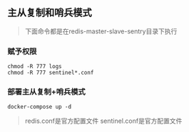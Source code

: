 ## 主从复制和哨兵模式

> 下面命令都是在redis-master-slave-sentry目录下执行
### 赋予权限
```shell
chmod -R 777 logs
chmod -R 777 sentinel*.conf
```

### 部署主从复制+哨兵模式
```shell
docker-compose up -d
```

> redis.conf是官方配置文件
> sentinel.conf是官方配置文件
